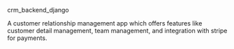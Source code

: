 crm_backend_django

A customer relationship management app which offers features like customer detail management, team management, and integration with stripe for payments.
